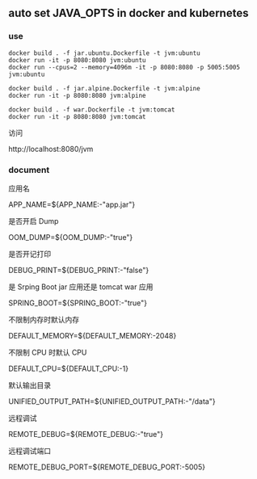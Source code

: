 ## auto set JAVA_OPTS in docker and kubernetes

### use

```
docker build . -f jar.ubuntu.Dockerfile -t jvm:ubuntu
docker run -it -p 8080:8080 jvm:ubuntu
docker run --cpus=2 --memory=4096m -it -p 8080:8080 -p 5005:5005 jvm:ubuntu

docker build . -f jar.alpine.Dockerfile -t jvm:alpine
docker run -it -p 8080:8080 jvm:alpine

docker build . -f war.Dockerfile -t jvm:tomcat
docker run -it -p 8080:8080 jvm:tomcat
```
访问

http://localhost:8080/jvm

### document

应用名

APP_NAME=${APP_NAME:-"app.jar"}

是否开启 Dump

OOM_DUMP=${OOM_DUMP:-"true"}

是否开记打印

DEBUG_PRINT=${DEBUG_PRINT:-"false"}

是 Srping Boot jar 应用还是 tomcat war 应用

SPRING_BOOT=${SPRING_BOOT:-"true"}

不限制内存时默认内存

DEFAULT_MEMORY=${DEFAULT_MEMORY:-2048}

不限制 CPU 时默认 CPU

DEFAULT_CPU=${DEFAULT_CPU:-1}

默认输出目录

UNIFIED_OUTPUT_PATH=${UNIFIED_OUTPUT_PATH:-"/data"}

远程调试

REMOTE_DEBUG=${REMOTE_DEBUG:-"true"}

远程调试端口

REMOTE_DEBUG_PORT=${REMOTE_DEBUG_PORT:-5005}
